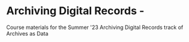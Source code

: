# Archiving Digital Records - 
Course materials for the Summer '23 Archiving Digital Records track of Archives as Data
